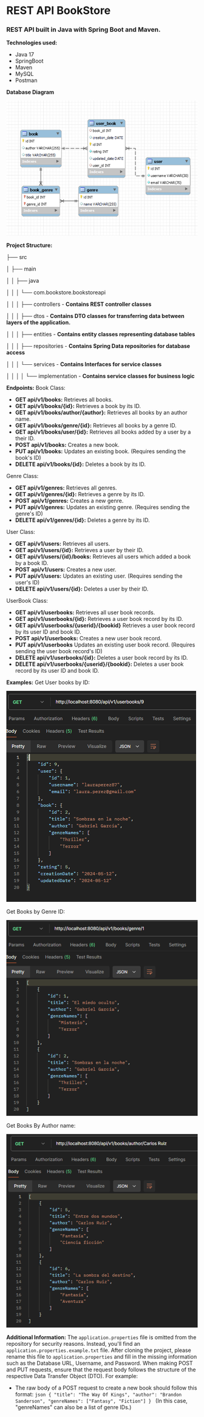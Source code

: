 # REST API BookStore

### REST API built in Java with Spring Boot and Maven.

**Technologies used:**

 - Java 17 
 - SpringBoot
 - Maven
 - MySQL
 - Postman

**Database Diagram**

![DataBase Diagram](src/main/resources/BD_Diagram.png)


**Project Structure:**

├── src

│   ├── main

│   │   ├── java

│   │   │   └── com.bookstore.bookstoreapi

│   │   │       ├── controllers - **Contains REST controller classes** 

│   │   │       ├── dtos - **Contains DTO classes for transferring data between layers of the application.**

│   │   │       ├── entities - **Contains entity classes representing database tables**

│   │   │       ├── repositories - **Contains Spring Data repositories for database access**

│   │   │       └── services - **Contains Interfaces for service classes**

│   │   │    │          └── implementation - **Contains service classes for business logic**

**Endpoints:**
Book Class:
-   **GET api/v1/books:** Retrieves all books.
-   **GET api/v1/books/{id}:** Retrieves a book by its ID.
-   **GET api/v1/books/author/{author}:** Retrieves all books by an author name.
-   **GET api/v1/books/genre/{id}:** Retrieves all books by a genre ID.
-   **GET api/v1/books/user/{id}:** Retrieves all books added by a user by a their ID.
-   **POST api/v1/books:** Creates a new book.
-   **PUT api/v1/books:** Updates an existing book. (Requires sending the book's ID)
-   **DELETE api/v1/books/{id}:** Deletes a book by its ID.

Genre Class:
-   **GET api/v1/genres:** Retrieves all genres.
-   **GET api/v1/genres/{id}:** Retrieves a genre by its ID.
-   **POST api/v1/genres:** Creates a new genre.
-   **PUT api/v1/genres:** Updates an existing genre. (Requires sending the genre's ID)
-   **DELETE api/v1/genres/{id}:** Deletes a genre by its ID.

User Class:
-   **GET api/v1/users:** Retrieves all users.
-   **GET api/v1/users/{id}:** Retrieves a user by their ID.
-   **GET api/v1/users/{id}/books:** Retrieves all users which added a book by a book ID.
-   **POST api/v1/users:** Creates a new user.
-   **PUT api/v1/users:** Updates an existing user. (Requires sending the user's ID)
-   **DELETE api/v1/users/{id}:** Deletes a user by their ID.

UserBook Class:
-   **GET api/v1/userbooks:** Retrieves all user book records.
-   **GET api/v1/userbooks/{id}:** Retrieves a user book record by its ID.
-   **GET api/v1/userbooks/{userid}/{bookid}** Retrieves a user book record by its user ID and book ID.
-   **POST api/v1/userbooks:** Creates a new user book record.
-   **PUT api/v1/userbooks** Updates an existing user book record. (Requires sending the user book record's ID)
-   **DELETE api/v1/userbooks/{id}:** Deletes a user book record by its ID.
-   **DELETE api/v1/userbooks/{userid}/{bookid}:** Deletes a user book record by its user ID and book ID.

**Examples:**
Get User books by ID:

![getUserBookByIdExample](src/main/resources/getUserBookByIdExample.png)

Get Books by Genre ID:

![getBooksByGenreExample](src/main/resources/getBooksByGenreExample.png)

Get Books By Author name:

![getBooksByAuthorNameExample](src/main/resources/getBooksByAuthorNameExample.png)

**Additional Information:**
The `application.properties` file is omitted from the repository for security reasons. Instead, you'll find an `application.properties.example.txt` file. After cloning the project, please rename this file to `application.properties` and fill in the missing information such as the Database URL, Username, and Password.
When making POST and PUT requests, ensure that the request body follows the structure of the respective Data Transfer Object (DTO). For example:
- The raw body of a POST request to create a new book should follow this format:
```json { "title": "The Way Of Kings", "author": "Brandon Sanderson", "genreNames": ["Fantasy", "Fiction"] } ```
(In this case, "genreNames" can also be a list of genre IDs.)
